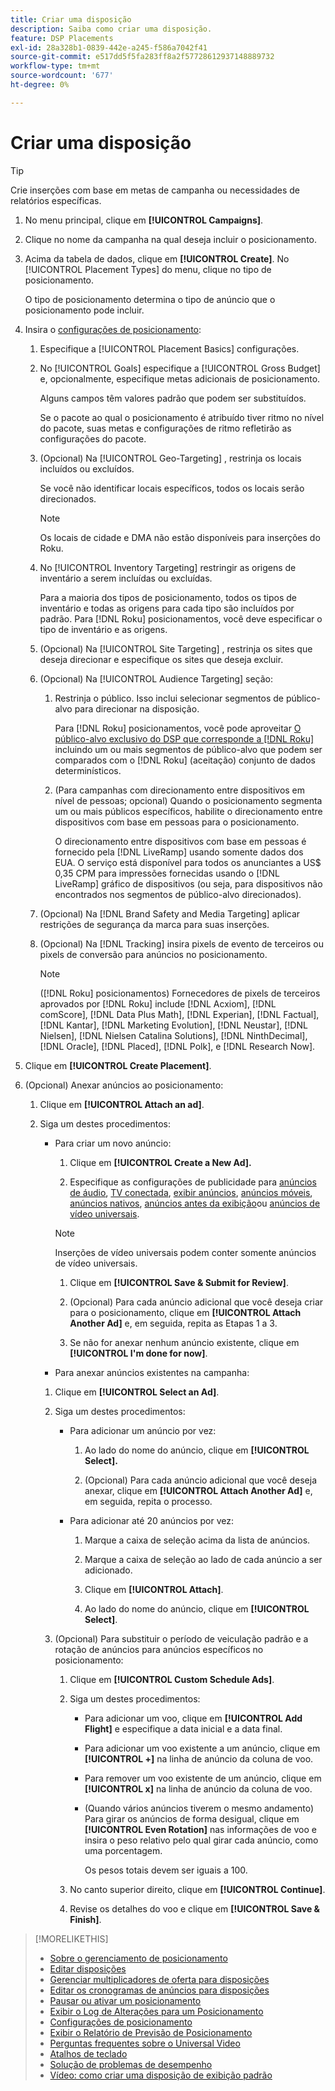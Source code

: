 ```yaml
---
title: Criar uma disposição
description: Saiba como criar uma disposição.
feature: DSP Placements
exl-id: 28a328b1-0839-442e-a245-f586a7042f41
source-git-commit: e517dd5f5fa283ff8a2f57728612937148889732
workflow-type: tm+mt
source-wordcount: '677'
ht-degree: 0%

---
```


# Criar uma disposição

>[!TIP]
>
>Crie inserções com base em metas de campanha ou necessidades de relatórios específicas.

1. No menu principal, clique em **[!UICONTROL Campaigns]**.

1. Clique no nome da campanha na qual deseja incluir o posicionamento.

1. Acima da tabela de dados, clique em **[!UICONTROL Create]**. No [!UICONTROL Placement Types] do menu, clique no tipo de posicionamento.

   O tipo de posicionamento determina o tipo de anúncio que o posicionamento pode incluir.

1. Insira o [configurações de posicionamento](placement-settings.md):

   1. Especifique a [!UICONTROL Placement Basics] configurações.

   1. No [!UICONTROL Goals] especifique a [!UICONTROL Gross Budget] e, opcionalmente, especifique metas adicionais de posicionamento.

      Alguns campos têm valores padrão que podem ser substituídos.

      Se o pacote ao qual o posicionamento é atribuído tiver ritmo no nível do pacote, suas metas e configurações de ritmo refletirão as configurações do pacote.

   1. (Opcional) Na [!UICONTROL Geo-Targeting] , restrinja os locais incluídos ou excluídos.

      Se você não identificar locais específicos, todos os locais serão direcionados.

      >[!NOTE]
      >
      >Os locais de cidade e DMA não estão disponíveis para inserções do Roku.

   1. No [!UICONTROL Inventory Targeting] restringir as origens de inventário a serem incluídas ou excluídas.

      Para a maioria dos tipos de posicionamento, todos os tipos de inventário e todas as origens para cada tipo são incluídos por padrão. Para [!DNL Roku] posicionamentos, você deve especificar o tipo de inventário e as origens.

   1. (Opcional) Na [!UICONTROL Site Targeting] , restrinja os sites que deseja direcionar e especifique os sites que deseja excluir.

   1. (Opcional) Na [!UICONTROL Audience Targeting] seção:

      1. Restrinja o público. Isso inclui selecionar segmentos de público-alvo para direcionar na disposição.

         Para [!DNL Roku] posicionamentos, você pode aproveitar [O público-alvo exclusivo do DSP que corresponde a [!DNL Roku]](/help/dsp/inventory/roku-inventory.md) incluindo um ou mais segmentos de público-alvo que podem ser comparados com o [!DNL Roku] (aceitação) conjunto de dados determinísticos.

      1. (Para campanhas com direcionamento entre dispositivos em nível de pessoas; opcional) Quando o posicionamento segmenta um ou mais públicos específicos, habilite o direcionamento entre dispositivos com base em pessoas para o posicionamento.

         O direcionamento entre dispositivos com base em pessoas é fornecido pela [!DNL LiveRamp] usando somente dados dos EUA. O serviço está disponível para todos os anunciantes a US$ 0,35 CPM para impressões fornecidas usando o [!DNL LiveRamp] gráfico de dispositivos (ou seja, para dispositivos não encontrados nos segmentos de público-alvo direcionados).

   1. (Opcional) Na [!DNL Brand Safety and Media Targeting] aplicar restrições de segurança da marca para suas inserções.

   1. (Opcional) Na [!DNL Tracking] insira pixels de evento de terceiros ou pixels de conversão para anúncios no posicionamento.

      >[!NOTE]
      >
      >([!DNL Roku] posicionamentos) Fornecedores de pixels de terceiros aprovados por [!DNL Roku] include [!DNL Acxiom], [!DNL comScore], [!DNL Data Plus Math], [!DNL Experian], [!DNL Factual], [!DNL Kantar], [!DNL Marketing Evolution], [!DNL Neustar], [!DNL Nielsen], [!DNL Nielsen Catalina Solutions], [!DNL NinthDecimal], [!DNL Oracle], [!DNL Placed], [!DNL Polk], e [!DNL Research Now].

1. Clique em **[!UICONTROL Create Placement]**.

1. (Opcional) Anexar anúncios ao posicionamento:

   1. Clique em **[!UICONTROL Attach an ad]**.

   1. Siga um destes procedimentos:

      * Para criar um novo anúncio:

         1. Clique em **[!UICONTROL Create a New Ad].**

         1. Especifique as configurações de publicidade para [anúncios de áudio](/help/dsp/campaign-management/ads/ad-settings-audio.md), [TV conectada](/help/dsp/campaign-management/ads/ad-settings-connected-tv.md), [exibir anúncios](/help/dsp/campaign-management/ads/ad-settings-display.md), [anúncios móveis](/help/dsp/campaign-management/ads/ad-settings-mobile.md), [anúncios nativos](/help/dsp/campaign-management/ads/ad-settings-native.md), [anúncios antes da exibição](/help/dsp/campaign-management/ads/ad-settings-pre-roll.md)ou [anúncios de vídeo universais](/help/dsp/campaign-management/ads/ad-settings-universal-video.md).

        >[!NOTE]
        >
        >Inserções de vídeo universais podem conter somente anúncios de vídeo universais.

         1. Clique em **[!UICONTROL Save & Submit for Review]**.

         1. (Opcional) Para cada anúncio adicional que você deseja criar para o posicionamento, clique em **[!UICONTROL Attach Another Ad]** e, em seguida, repita as Etapas 1 a 3.

         1. Se não for anexar nenhum anúncio existente, clique em **[!UICONTROL I'm done for now]**.

      * Para anexar anúncios existentes na campanha:

      1. Clique em **[!UICONTROL Select an Ad]**.

      1. Siga um destes procedimentos:

         * Para adicionar um anúncio por vez:

            1. Ao lado do nome do anúncio, clique em **[!UICONTROL Select].**

            1. (Opcional) Para cada anúncio adicional que você deseja anexar, clique em **[!UICONTROL Attach Another Ad]** e, em seguida, repita o processo.

         * Para adicionar até 20 anúncios por vez:

            1. Marque a caixa de seleção acima da lista de anúncios.

            1. Marque a caixa de seleção ao lado de cada anúncio a ser adicionado.

            1. Clique em **[!UICONTROL Attach]**.

            1. Ao lado do nome do anúncio, clique em **[!UICONTROL Select]**.

      1. (Opcional) Para substituir o período de veiculação padrão e a rotação de anúncios para anúncios específicos no posicionamento:

         1. Clique em **[!UICONTROL Custom Schedule Ads]**.

         1. Siga um destes procedimentos:

            * Para adicionar um voo, clique em **[!UICONTROL Add Flight]** e especifique a data inicial e a data final.

            * Para adicionar um voo existente a um anúncio, clique em **[!UICONTROL +]** na linha de anúncio da coluna de voo.

            * Para remover um voo existente de um anúncio, clique em **[!UICONTROL x]** na linha de anúncio da coluna de voo.

            * (Quando vários anúncios tiverem o mesmo andamento) Para girar os anúncios de forma desigual, clique em **[!UICONTROL Even Rotation]** nas informações de voo e insira o peso relativo pelo qual girar cada anúncio, como uma porcentagem.

              Os pesos totais devem ser iguais a 100.

         1. No canto superior direito, clique em **[!UICONTROL Continue]**.

         1. Revise os detalhes do voo e clique em **[!UICONTROL Save & Finish]**.

>[!MORELIKETHIS]
>
>* [Sobre o gerenciamento de posicionamento](placement-about.md)
>* [Editar disposições](placement-edit.md)
>* [Gerenciar multiplicadores de oferta para disposições](placement-manage-bid-multipliers.md)
>* [Editar os cronogramas de anúncios para disposições](placement-edit-ad-schedule.md)
>* [Pausar ou ativar um posicionamento](placement-pause-activate.md)
>* [Exibir o Log de Alterações para um Posicionamento](placement-change-log.md)
>* [Configurações de posicionamento](placement-settings.md)
>* [Exibir o Relatório de Previsão de Posicionamento](/help/dsp/campaign-management/reports/placement-forecast.md)
>* [Perguntas frequentes sobre o Universal Video](/help/dsp/campaign-management/faq-universal-video.md)
>* [Atalhos de teclado](/help/dsp/campaign-management/reports/keyboard-shortcuts.md)
>* [Solução de problemas de desempenho](/help/dsp/optimization/troubleshooting-performance.md)
>* [Vídeo: como criar uma disposição de exibição padrão](https://video.tv.adobe.com/v/340454)
